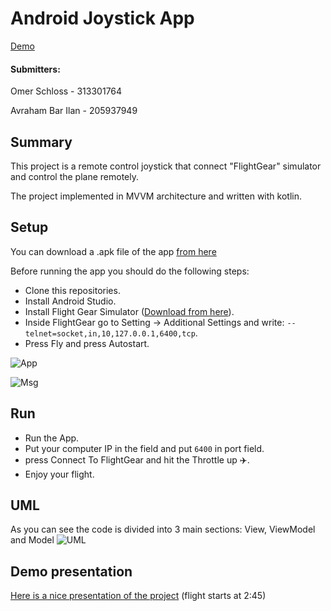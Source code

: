 # Android Joystick App

[Demo](https://youtu.be/lIkFrhPQ-Yg)

#### Submitters:
Omer Schloss - 313301764

Avraham Bar Ilan - 205937949

## Summary
This project is a remote control joystick that connect "FlightGear" simulator and control the plane remotely.

The project implemented in MVVM architecture and written with kotlin.

## Setup
You can download a .apk file of the app [from here](https://github.com/OmerSchloss/FlightGearControllerApp/blob/master/FlightGearController.apk)

Before running the app you should do the following steps:
* Clone this repositories.
* Install Android Studio.
* Install Flight Gear Simulator ([Download from here](https://www.flightgear.org/download/)).
* Inside FlightGear go to Setting -> Additional Settings and write:
``--telnet=socket,in,10,127.0.0.1,6400,tcp``.
* Press Fly and press Autostart.

![App](https://user-images.githubusercontent.com/60196825/123525379-dcc35180-d6d8-11eb-8a40-428ac9f3342f.png)

![Msg](https://user-images.githubusercontent.com/60196825/123525430-417eac00-d6d9-11eb-8c10-2e22e527ae12.png)

## Run
* Run the App.
* Put your computer IP in the field and put ``6400`` in port field.
* press Connect To FlightGear and hit the Throttle up :airplane:.
* Enjoy your flight.

## UML
As you can see the code is divided into 3 main sections: View, ViewModel and Model
![UML](https://user-images.githubusercontent.com/60196825/123525299-3a0ad300-d6d8-11eb-917c-306fd31477f5.jpg)

## Demo presentation
[Here is a nice presentation of the project](https://youtu.be/lIkFrhPQ-Yg)
(flight starts at 2:45)
